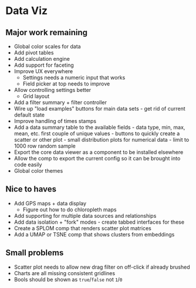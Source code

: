 # Data Viz

## Major work remaining

- Global color scales for data
- Add pivot tables
- Add calculation engine
- Add support for faceting
- Improve UX everywhere
  - Settings needs a numeric input that works
  - Field picker at top needs to improve
- Allow controlling settings better
  - Grid layout
- Add a filter summary + filter controller
- Wire up "load examples" buttons for main data sets - get rid of current default state
- Improve handling of times stamps
- Add a data summary table to the available fields - data type, min, max, mean, etc. first couple of unique values - buttons to quickly create a scatter or other plot - small distribution plots for numerical data - limit to 1000 row random sample
- Export the core data viewer as a component to be installed elsewhere
- Allow the comp to export the current config so it can be brought into code easily
- Global color themes

## Nice to haves

- Add GPS maps + data display
  - Figure out how to do chloropleth maps
- Add supporting for multiple data sources and relationships
- Add data isolation + "fork" modes - create tabbed interfaces for these
- Create a SPLOM comp that renders scatter plot matrices
- Add a UMAP or TSNE comp that shows clusters from embeddings

## Small problems

- Scatter plot needs to allow new drag filter on off-click if already brushed
- Charts are all missing consistent gridlines
- Bools should be shown as `true`/`false` not `1`/`0`
